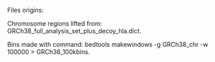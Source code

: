 Files origins:

Chromosome regions lifted from: GRCh38_full_analysis_set_plus_decoy_hla.dict.

Bins made with command: bedtools makewindows -g GRCh38_chr -w 100000 > GRCh38_100kbins.

